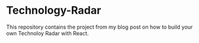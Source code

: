 # Technology-Radar
This repository contains the project from my blog post on how to build your own Technoloy Radar with React.